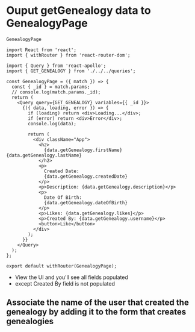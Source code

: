 # Ouput getGenealogy data to GenealogyPage
`GenealogyPage`

```
import React from 'react';
import { withRouter } from 'react-router-dom';

import { Query } from 'react-apollo';
import { GET_GENEALOGY } from './../../queries';

const GenealogyPage = ({ match }) => {
  const { _id } = match.params;
  // console.log(match.params._id);
  return (
    <Query query={GET_GENEALOGY} variables={{ _id }}>
      {({ data, loading, error }) => {
        if (loading) return <div>Loading...</div>;
        if (error) return <div>Error</div>;
        console.log(data);

        return (
          <div className="App">
            <h2>
              {data.getGenealogy.firstName} {data.getGenealogy.lastName}
            </h2>
            <p>
              Created Date:
              {data.getGenealogy.createdDate}
            </p>
            <p>Description: {data.getGenealogy.description}</p>
            <p>
              Date Of Birth:
              {data.getGenealogy.dateOfBirth}
            </p>
            <p>Likes: {data.getGenealogy.likes}</p>
            <p>Created By: {data.getGenealogy.username}</p>
            <button>Like</button>
          </div>
        );
      }}
    </Query>
  );
};

export default withRouter(GenealogyPage);
```

* View the UI and you'll see all fields populated
* except Created By field is not populated

## Associate the name of the user that created the genealogy by adding it to the form that creates genealogies
